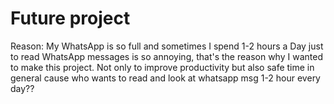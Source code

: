 # Future project
Reason: My WhatsApp is so full and sometimes I spend 1-2 hours a Day just to read WhatsApp messages is so annoying, that's the reason why I wanted to make this project. Not only to improve productivity but also safe time in general cause who wants to read and look at whatsapp msg 1-2 hour every day??
